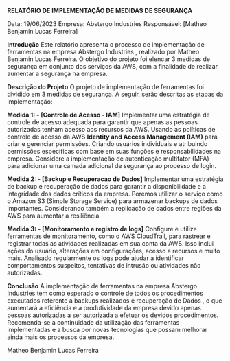 **RELATÓRIO DE IMPLEMENTAÇÃO DE MEDIDAS DE SEGURANÇA**

Data: 19/06/2023
Empresa: Abstergo Industries 
Responsável: [Matheo Benjamin Lucas Ferreira]



**Introdução**
Este relatório apresenta o processo de implementação de ferramentas na empresa Abstergo Industries , realizado por Matheo Benjamin Lucas Ferreira. O objetivo do projeto foi elencar 3 medidas de segurança em conjunto dos serviços da AWS, com a finalidade de realizar aumentar a segurança na empresa.

**Descrição do Projeto**
O projeto de implementação de ferramentas foi dividido em 3 medidas de segurança. A seguir, serão descritas as etapas da implementação:

**Medida 1: - [Controle de Acesso - IAM]**
Implementar uma estratégia de controle de acesso adequada para garantir que apenas as pessoas autorizadas tenham acesso aos recursos da AWS. Usando as políticas de controle de acesso da AWS **Identity and Access Management (IAM)** para criar e gerenciar permissões. Criando usuários individuais e atribuindo permissões específicas com base em suas funções e responsabilidades na empresa. Considere a implementação de autenticação multifator (MFA) para adicionar uma camada adicional de segurança ao processo de login.

**Medida 2: - [Backup e Recuperacao de Dados]**
Implementar uma estratégia de backup e recuperação de dados para garantir a disponibilidade e a integridade dos dados críticos da empresa. Poremos utilizar o serviço como o Amazon S3 (Simple Storage Service) para armazenar backups de dados importantes. Considerando também a replicação de dados entre regiões da AWS para aumentar a resiliência. 

**Medida 3: - [Monitoramento e registro de logs]**
Configure e utilize ferramentas de monitoramento, como o AWS CloudTrail, para rastrear e registrar todas as atividades realizadas em sua conta da AWS. Isso inclui ações do usuário, alterações em configurações, acesso a recursos e muito mais. Analisado regularmente os logs pode ajudar a identificar comportamentos suspeitos, tentativas de intrusão ou atividades não autorizadas.

**Conclusão**
A implementação de ferramentas na empresa  Abstergo Industries  tem como esperado o controle de todos os procedimentos executados referente a backups realizados e recuperação de Dados , o que aumentará a eficiência e a produtividade da empresa devido apenas pessoas autorizadas a ser autorizada a efetuar os devidos procedimentos. Recomenda-se a continuidade da utilização das ferramentas implementadas e a busca por novas tecnologias que possam melhorar ainda mais os processos da empresa.



Matheo Benjamin Lucas Ferreira
